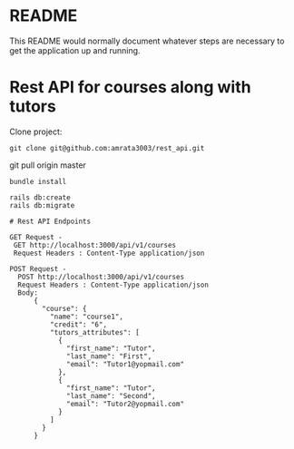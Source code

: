 # README

This README would normally document whatever steps are necessary to get the
application up and running.

# Rest API for courses along with tutors

Clone project:
```
git clone git@github.com:amrata3003/rest_api.git
```
git pull origin master
```
bundle install

rails db:create
rails db:migrate

# Rest API Endpoints

GET Request - 
 GET http://localhost:3000/api/v1/courses
 Request Headers : Content-Type application/json

POST Request - 
  POST http://localhost:3000/api/v1/courses
  Request Headers : Content-Type application/json
  Body: 
      {
        "course": {
          "name": "course1",
          "credit": "6",
          "tutors_attributes": [
            {
              "first_name": "Tutor",
              "last_name": "First",
              "email": "Tutor1@yopmail.com"
            },
            {
              "first_name": "Tutor",
              "last_name": "Second",
              "email": "Tutor2@yopmail.com"
            }
          ]
        }
      }

